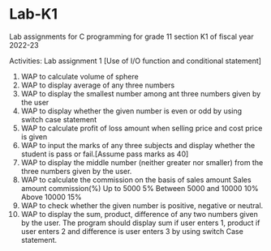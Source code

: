 # Lab-K1
Lab assignments for C programming for grade 11 section K1 of fiscal year 2022-23


Activities:
Lab assignment 1 [Use of I/O function and conditional statement]

1. WAP to calculate volume of sphere
2. WAP to display average of any three numbers
3. WAP to display the smallest number among ant three numbers given by the user
4. WAP to display whether the given number is even or odd by using switch case statement
5. WAP to calculate profit of loss amount when selling price and cost price is given
6. WAP to input the marks of any three subjects and display whether the student is pass or fail.[Assume pass marks as 40]
7. WAP to display the middle number (neither greater nor smaller) from the three numbers given by the user.
8. WAP to calculate the commission on the basis of sales amount
  Sales amount                 commission(%)
    Up to 5000                      5%
    Between 5000 and 10000          10%
    Above 10000                     15%
9. WAP to check whether the given number is positive, negative or neutral.
10. WAP to display the sum, product, difference of any two numbers given by the user. The program should display sum if user enters 1, product if user enters 2 and difference is user enters 3 by using switch Case statement.
